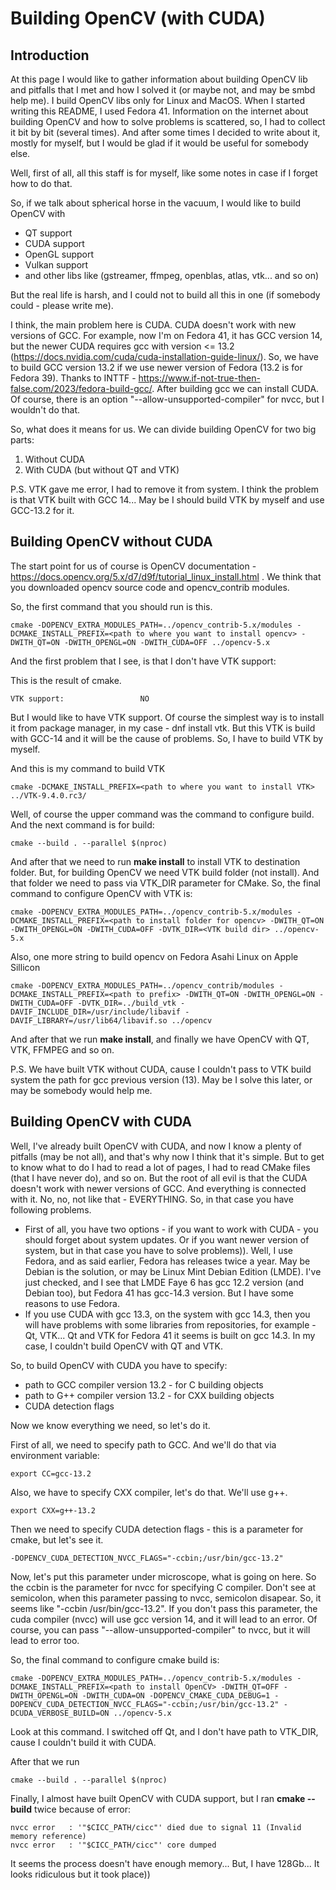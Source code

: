 # Building OpenCV (with CUDA)

## Introduction

At this page I would like to gather information about building OpenCV lib and pitfalls that I met and how I solved it (or maybe not, and may be smbd help me). I build OpenCV libs only for Linux and MacOS. When I started writing this README, I used Fedora 41. Information on the internet about building OpenCV and how to solve problems is scattered, so, I had to collect it bit by bit (several times). And after some times I decided to write about it, mostly for myself, but I would be glad if it would be useful for somebody else. 

Well, first of all, all this staff is for myself, like some notes in case if I forget how to do that. 

So, if we talk about spherical horse in the vacuum, I would like to build OpenCV with

*  QT support
*  CUDA support
*  OpenGL support
*  Vulkan support
*  and other libs like (gstreamer, ffmpeg, openblas, atlas, vtk... and so on)

But the real life is harsh, and I could not to build all this in one (if somebody could - please write me). 

I think, the main problem here is CUDA. CUDA doesn't work with new versions of GCC. For example, now I'm on Fedora 41, it has GCC version 14, but the newer CUDA requires gcc with version <= 13.2 (https://docs.nvidia.com/cuda/cuda-installation-guide-linux/). So, we have to build GCC version 13.2 if we use newer version of Fedora (13.2 is for Fedora 39). Thanks to INTTF - https://www.if-not-true-then-false.com/2023/fedora-build-gcc/. After building gcc we can install CUDA. Of course, there is an option "--allow-unsupported-compiler" for nvcc, but I wouldn't do that. 

So, what does it means for us. We can divide building OpenCV for two big parts:

1.  Without CUDA
2.  With CUDA (but without QT and VTK)

P.S. VTK gave me error, I had to remove it from system. I think the problem is that VTK built with GCC 14... May be I should build VTK by myself and use GCC-13.2 for it.

## Building OpenCV without CUDA

The start point for us of course is OpenCV documentation - https://docs.opencv.org/5.x/d7/d9f/tutorial_linux_install.html . 
We think that you downloaded opencv source code and opencv_contrib modules.

So, the first command that you should run is this. 
```
cmake -DOPENCV_EXTRA_MODULES_PATH=../opencv_contrib-5.x/modules -DCMAKE_INSTALL_PREFIX=<path to where you want to install opencv> -DWITH_QT=ON -DWITH_OPENGL=ON -DWITH_CUDA=OFF ../opencv-5.x
```

And the first problem that I see, is that I don't have VTK support:

This is the result of cmake. 

```
VTK support:                 NO
```

But I would like to have VTK support. Of course the simplest way is to install it from package manager, in my case - dnf install vtk. But this VTK is build with GCC-14 and it will be the cause of problems. So, I have to build VTK by myself. 

And this is my command to build VTK
```
cmake -DCMAKE_INSTALL_PREFIX=<path to where you want to install VTK> ../VTK-9.4.0.rc3/
```

Well, of course the upper command was the command to configure build. And the next command is for build:

```
cmake --build . --parallel $(nproc)
```

And after that we need to run **make install** to install VTK to destination folder. But, for building OpenCV we need VTK build folder (not install). And that folder we need to pass via VTK_DIR parameter for CMake. So, the final command to configure OpenCV with VTK is: 

```
cmake -DOPENCV_EXTRA_MODULES_PATH=../opencv_contrib-5.x/modules -DCMAKE_INSTALL_PREFIX=<path to install folder for opencv> -DWITH_QT=ON -DWITH_OPENGL=ON -DWITH_CUDA=OFF -DVTK_DIR=<VTK build dir> ../opencv-5.x
```

Also, one more string to build opencv on Fedora Asahi Linux on Apple Sillicon

```
cmake -DOPENCV_EXTRA_MODULES_PATH=../opencv_contrib/modules -DCMAKE_INSTALL_PREFIX=<path to prefix> -DWITH_QT=ON -DWITH_OPENGL=ON -DWITH_CUDA=OFF -DVTK_DIR=../build_vtk -DAVIF_INCLUDE_DIR=/usr/include/libavif -DAVIF_LIBRARY=/usr/lib64/libavif.so ../opencv
```

And after that we run **make install**, and finally we have OpenCV with QT, VTK, FFMPEG and so on.

P.S. We have built VTK without CUDA, cause I couldn't pass to VTK build system the path for gcc previous version (13). May be I solve this later, or may be somebody would help me. 


## Building OpenCV with CUDA

Well, I've already built OpenCV with CUDA, and now I know a plenty of pitfalls (may be not all), and that's why now I think that it's simple. But to get to know what to do I had to read a lot of pages, I had to read CMake files (that I have never do), and so on. But the root of all evil is that the CUDA doesn't work with newer versions of GCC. And everything is connected with it. No, no, not like that - EVERYTHING. So, in that case you have following problems. 

*  First of all, you have two options - if you want to work with CUDA - you should forget about system updates. Or if you want newer version of system, but in that case you have to solve problems)).  Well, I use Fedora, and as said earlier, Fedora has releases twice a year. May be Debian is the solution, or may be Linux Mint Debian Edition (LMDE). I've just checked, and I see that LMDE Faye 6 has gcc 12.2 version (and Debian too), but Fedora 41 has gcc-14.3 version. But I have some reasons to use Fedora.
*  If you use CUDA with gcc 13.3, on the system with gcc 14.3, then you will have problems with some libraries from repositories, for example - Qt, VTK... Qt and VTK for Fedora 41 it seems is built on gcc 14.3. In my case, I couldn't build OpenCV with QT and VTK.

So, to build OpenCV with CUDA you have to specify:
* path to GCC compiler version 13.2 - for C building objects
* path to G++ compiler version 13.2 - for CXX building objects
* CUDA detection flags

Now we know everything we need, so let's do it. 

First of all, we need to specify path to GCC. And we'll do that via environment variable:
```
export CC=gcc-13.2
```

Also, we have to specify CXX compiler, let's do that. We'll use g++. 

```
export CXX=g++-13.2
```

Then we need to specify CUDA detection flags - this is a parameter for cmake, but let's see it. 

```
-DOPENCV_CUDA_DETECTION_NVCC_FLAGS="-ccbin;/usr/bin/gcc-13.2"
```

Now, let's put this parameter under microscope, what is going on here. So the ccbin is the parameter for nvcc for specifying C compiler. Don't see at semicolon, when this parameter passing to nvcc, semicolon disapear. So, it seems like "-ccbin /usr/bin/gcc-13.2". If you don't pass this parameter, the cuda compiler (nvcc) will use gcc version 14, and it will lead to an error. Of course, you can pass "--allow-unsupported-compiler" to nvcc, but it will lead to error too. 

So, the final command to configure cmake build is: 

```
cmake -DOPENCV_EXTRA_MODULES_PATH=../opencv_contrib-5.x/modules -DCMAKE_INSTALL_PREFIX=<path to install OpenCV> -DWITH_QT=OFF -DWITH_OPENGL=ON -DWITH_CUDA=ON -DOPENCV_CMAKE_CUDA_DEBUG=1 -DOPENCV_CUDA_DETECTION_NVCC_FLAGS="-ccbin;/usr/bin/gcc-13.2" -DCUDA_VERBOSE_BUILD=ON ../opencv-5.x 
```

Look at this command. I switched off Qt, and I don't have path to VTK_DIR, cause I couldn't build it with CUDA. 

After that we run
```
cmake --build . --parallel $(nproc)
```


Finally, I almost have built OpenCV with CUDA support, but I ran **cmake --build** twice because of error:

```
nvcc error   : '"$CICC_PATH/cicc"' died due to signal 11 (Invalid memory reference)
nvcc error   : '"$CICC_PATH/cicc"' core dumped

```

It seems the process doesn't have enough memory... But, I have 128Gb... It looks ridiculous but it took place)) 

